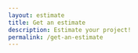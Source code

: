 ```yaml
---
layout: estimate
title: Get an estimate
description: Estimate your project!
permalink: /get-an-estimate
---
```

